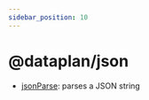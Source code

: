 ```yaml
---
sidebar_position: 10
---
```


# @dataplan/json

- [jsonParse][]: parses a JSON string

[jsonparse]: ./jsonParse
